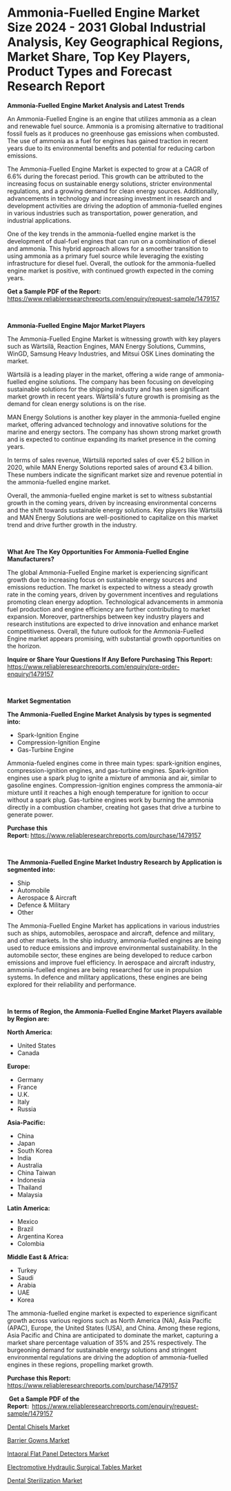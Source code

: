 <p><h1>Ammonia-Fuelled Engine Market Size 2024 - 2031 Global Industrial Analysis, Key Geographical Regions, Market Share, Top Key Players, Product Types and Forecast Research Report</h1></p><p><strong>Ammonia-Fuelled Engine Market Analysis and Latest Trends</strong></p>
<p><p>An Ammonia-Fuelled Engine is an engine that utilizes ammonia as a clean and renewable fuel source. Ammonia is a promising alternative to traditional fossil fuels as it produces no greenhouse gas emissions when combusted. The use of ammonia as a fuel for engines has gained traction in recent years due to its environmental benefits and potential for reducing carbon emissions.</p><p>The Ammonia-Fuelled Engine Market is expected to grow at a CAGR of 6.6% during the forecast period. This growth can be attributed to the increasing focus on sustainable energy solutions, stricter environmental regulations, and a growing demand for clean energy sources. Additionally, advancements in technology and increasing investment in research and development activities are driving the adoption of ammonia-fuelled engines in various industries such as transportation, power generation, and industrial applications.</p><p>One of the key trends in the ammonia-fuelled engine market is the development of dual-fuel engines that can run on a combination of diesel and ammonia. This hybrid approach allows for a smoother transition to using ammonia as a primary fuel source while leveraging the existing infrastructure for diesel fuel. Overall, the outlook for the ammonia-fuelled engine market is positive, with continued growth expected in the coming years.</p></p>
<p><strong>Get a Sample PDF of the Report:&nbsp;</strong> <a href="https://www.reliableresearchreports.com/enquiry/request-sample/1479157">https://www.reliableresearchreports.com/enquiry/request-sample/1479157</a></p>
<p>&nbsp;</p>
<p><strong>Ammonia-Fuelled Engine Major Market Players</strong></p>
<p><p>The Ammonia-Fuelled Engine Market is witnessing growth with key players such as Wärtsilä, Reaction Engines, MAN Energy Solutions, Cummins, WinGD, Samsung Heavy Industries, and Mitsui OSK Lines dominating the market. </p><p>Wärtsilä is a leading player in the market, offering a wide range of ammonia-fuelled engine solutions. The company has been focusing on developing sustainable solutions for the shipping industry and has seen significant market growth in recent years. Wärtsilä's future growth is promising as the demand for clean energy solutions is on the rise.</p><p>MAN Energy Solutions is another key player in the ammonia-fuelled engine market, offering advanced technology and innovative solutions for the marine and energy sectors. The company has shown strong market growth and is expected to continue expanding its market presence in the coming years.</p><p>In terms of sales revenue, Wärtsilä reported sales of over €5.2 billion in 2020, while MAN Energy Solutions reported sales of around €3.4 billion. These numbers indicate the significant market size and revenue potential in the ammonia-fuelled engine market.</p><p>Overall, the ammonia-fuelled engine market is set to witness substantial growth in the coming years, driven by increasing environmental concerns and the shift towards sustainable energy solutions. Key players like Wärtsilä and MAN Energy Solutions are well-positioned to capitalize on this market trend and drive further growth in the industry.</p></p>
<p>&nbsp;</p>
<p><strong>What Are The Key Opportunities For Ammonia-Fuelled Engine Manufacturers?</strong></p>
<p><p>The global Ammonia-Fuelled Engine market is experiencing significant growth due to increasing focus on sustainable energy sources and emissions reduction. The market is expected to witness a steady growth rate in the coming years, driven by government incentives and regulations promoting clean energy adoption. Technological advancements in ammonia fuel production and engine efficiency are further contributing to market expansion. Moreover, partnerships between key industry players and research institutions are expected to drive innovation and enhance market competitiveness. Overall, the future outlook for the Ammonia-Fuelled Engine market appears promising, with substantial growth opportunities on the horizon.</p></p>
<p><strong>Inquire or Share Your Questions If Any Before Purchasing This Report:</strong> <a href="https://www.reliableresearchreports.com/enquiry/pre-order-enquiry/1479157">https://www.reliableresearchreports.com/enquiry/pre-order-enquiry/1479157</a></p>
<p>&nbsp;</p>
<p><strong>Market Segmentation</strong></p>
<p><strong>The Ammonia-Fuelled Engine Market Analysis by types is segmented into:</strong></p>
<p><ul><li>Spark-Ignition Engine</li><li>Compression-Ignition Engine</li><li>Gas-Turbine Engine</li></ul></p>
<p><p>Ammonia-fueled engines come in three main types: spark-ignition engines, compression-ignition engines, and gas-turbine engines. Spark-ignition engines use a spark plug to ignite a mixture of ammonia and air, similar to gasoline engines. Compression-ignition engines compress the ammonia-air mixture until it reaches a high enough temperature for ignition to occur without a spark plug. Gas-turbine engines work by burning the ammonia directly in a combustion chamber, creating hot gases that drive a turbine to generate power.</p></p>
<p><strong>Purchase this Report:&nbsp;</strong><a href="https://www.reliableresearchreports.com/purchase/1479157">https://www.reliableresearchreports.com/purchase/1479157</a></p>
<p>&nbsp;</p>
<p><strong>The Ammonia-Fuelled Engine Market Industry Research by Application is segmented into:</strong></p>
<p><ul><li>Ship</li><li>Automobile</li><li>Aerospace & Aircraft</li><li>Defence & Military</li><li>Other</li></ul></p>
<p><p>The Ammonia-Fuelled Engine Market has applications in various industries such as ships, automobiles, aerospace and aircraft, defence and military, and other markets. In the ship industry, ammonia-fuelled engines are being used to reduce emissions and improve environmental sustainability. In the automobile sector, these engines are being developed to reduce carbon emissions and improve fuel efficiency. In aerospace and aircraft industry, ammonia-fuelled engines are being researched for use in propulsion systems. In defence and military applications, these engines are being explored for their reliability and performance.</p></p>
<p>&nbsp;</p>
<p><strong>In terms of Region, the Ammonia-Fuelled Engine Market Players available by Region are:</strong></p>
<p>
    <p> <strong> North America: </strong>
        <ul>
            <li>United States</li>
            <li>Canada</li>
        </ul>
        </p> 
    <p> <strong> Europe: </strong>
        <ul>
            <li>Germany</li>
            <li>France</li>
            <li>U.K.</li>
            <li>Italy</li>
            <li>Russia</li>
        </ul>
        </p> 
    <p> <strong> Asia-Pacific: </strong>
        <ul>
            <li>China</li>
            <li>Japan</li>
            <li>South Korea</li>
            <li>India</li>
            <li>Australia</li>
            <li>China Taiwan</li>
            <li>Indonesia</li>
            <li>Thailand</li>
            <li>Malaysia</li>
        </ul>
        </p> 
    <p> <strong> Latin America: </strong>
        <ul>
            <li>Mexico</li>
            <li>Brazil</li>
            <li>Argentina Korea</li>
            <li>Colombia</li>
        </ul>
        </p> 
    <p> <strong> Middle East & Africa: </strong>
        <ul>
            <li>Turkey</li>
            <li>Saudi</li>
            <li>Arabia</li>
            <li>UAE</li>
            <li>Korea</li>
        </ul>
    </p>
    </p>
<p><p>The ammonia-fuelled engine market is expected to experience significant growth across various regions such as North America (NA), Asia Pacific (APAC), Europe, the United States (USA), and China. Among these regions, Asia Pacific and China are anticipated to dominate the market, capturing a market share percentage valuation of 35% and 25% respectively. The burgeoning demand for sustainable energy solutions and stringent environmental regulations are driving the adoption of ammonia-fuelled engines in these regions, propelling market growth.</p></p>
<p><strong>Purchase this Report: </strong><a href="https://www.reliableresearchreports.com/purchase/1479157">https://www.reliableresearchreports.com/purchase/1479157</a></p>
<p>&nbsp;<strong>Get a Sample PDF of the Report:&nbsp;&nbsp;</strong><a href="https://www.reliableresearchreports.com/enquiry/request-sample/1479157">https://www.reliableresearchreports.com/enquiry/request-sample/1479157</a></p>
<p><strong></strong></p>
<p><p><a href="https://medium.com/@amyacrooks6457/dental-chisels-market-the-key-to-successful-business-strategy-forecast-till-2031-5018a03290cf">Dental Chisels Market</a></p><p><a href="https://medium.com/p/0eb0c4e4661a/edit">Barrier Gowns Market</a></p><p><a href="https://medium.com/@v4171497/intaoral-flat-panel-detectors-market-insights-into-market-cagr-market-trends-and-growth-21f62d8350c4">Intaoral Flat Panel Detectors Market</a></p><p><a href="https://medium.com/@charvi.reportprime/electromotive-hydraulic-surgical-tables-market-size-market-outlook-and-market-forecast-2024-to-1c52c87f273a">Electromotive Hydraulic Surgical Tables Market</a></p><p><a href="https://medium.com/p/9dde61d2b263/edit">Dental Sterilization Market</a></p></p>